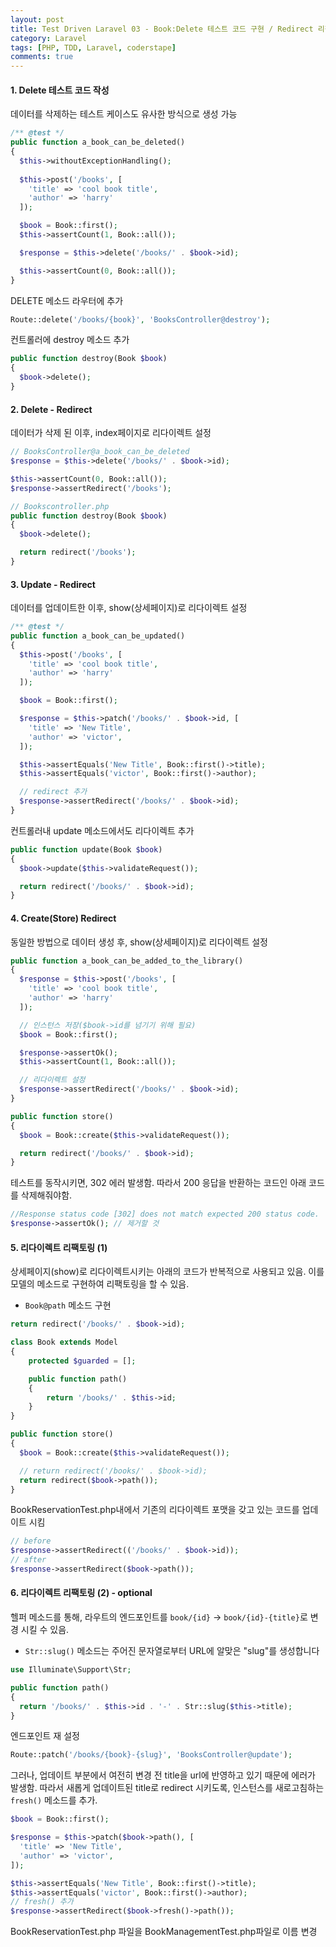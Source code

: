 ```yaml
---
layout: post
title: Test Driven Laravel 03 - Book:Delete 테스트 코드 구현 / Redirect 리팩토링
category: Laravel
tags: [PHP, TDD, Laravel, coderstape]
comments: true
---
```




#### 1. Delete 테스트 코드 작성

데이터를 삭제하는 테스트 케이스도 유사한 방식으로 생성 가능

```php
/** @test */
public function a_book_can_be_deleted()
{
  $this->withoutExceptionHandling();
  
  $this->post('/books', [
    'title' => 'cool book title',
    'author' => 'harry'
  ]);

  $book = Book::first();
  $this->assertCount(1, Book::all());

  $response = $this->delete('/books/' . $book->id);

  $this->assertCount(0, Book::all());
}
```



DELETE 메소드 라우터에 추가

```php
Route::delete('/books/{book}', 'BooksController@destroy');
```



컨트롤러에 destroy 메소드 추가

```php
public function destroy(Book $book)
{
  $book->delete();
}
```



#### 2. Delete - Redirect

데이터가 삭제 된 이후, index페이지로 리다이렉트 설정

```php
// BooksController@a_book_can_be_deleted
$response = $this->delete('/books/' . $book->id);

$this->assertCount(0, Book::all());
$response->assertRedirect('/books');
```

```php
// Bookscontroller.php
public function destroy(Book $book)
{
  $book->delete();

  return redirect('/books');
}
```



#### 3. Update - Redirect

데이터를 업데이트한 이후, show(상세페이지)로 리다이렉트 설정

```php
/** @test */
public function a_book_can_be_updated()
{
  $this->post('/books', [
    'title' => 'cool book title',
    'author' => 'harry'
  ]);

  $book = Book::first();

  $response = $this->patch('/books/' . $book->id, [
    'title' => 'New Title',
    'author' => 'victor',
  ]);

  $this->assertEquals('New Title', Book::first()->title);
  $this->assertEquals('victor', Book::first()->author);

  // redirect 추가
  $response->assertRedirect('/books/' . $book->id); 
}
```

컨트롤러내 update 메소드에서도 리다이렉트 추가

```php
public function update(Book $book)
{
  $book->update($this->validateRequest());

  return redirect('/books/' . $book->id);
}
```



#### 4. Create(Store) Redirect

동일한 방법으로 데이터 생성 후, show(상세페이지)로 리다이렉트 설정

```php
public function a_book_can_be_added_to_the_library()
{
  $response = $this->post('/books', [
    'title' => 'cool book title',
    'author' => 'harry'
  ]);

  // 인스턴스 저장($book->id를 넘기기 위해 필요)
  $book = Book::first();  

  $response->assertOk();
  $this->assertCount(1, Book::all());

  // 리다이렉트 설정
  $response->assertRedirect('/books/' . $book->id);
}
```

```php
public function store()
{
  $book = Book::create($this->validateRequest());

  return redirect('/books/' . $book->id);
}
```



테스트를 동작시키면, 302 에러 발생함. 따라서 200 응답을 반환하는 코드인 아래 코드를 삭제해줘야함.

```php
//Response status code [302] does not match expected 200 status code.
$response->assertOk(); // 제거할 것
```



#### 5. 리다이렉트 리팩토링 (1)

상세페이지(show)로 리다이렉트시키는 아래의 코드가 반복적으로 사용되고 있음. 이를 모델의 메소드로 구현하여 리팩토링을 할 수 있음.

- `Book@path` 메소드 구현

```php
return redirect('/books/' . $book->id);
```

```php
class Book extends Model
{
    protected $guarded = [];

    public function path()
    {
        return '/books/' . $this->id;
    }
}
```

```php
public function store()
{
  $book = Book::create($this->validateRequest());

  // return redirect('/books/' . $book->id);
  return redirect($book->path());
} 
```

BookReservationTest.php내에서 기존의 리다이렉트 포맷을 갖고 있는 코드를 업데이트 시킴

```php
// before
$response->assertRedirect(('/books/' . $book->id));
// after
$response->assertRedirect($book->path());
```



#### 6. 리다이렉트 리팩토링 (2) - optional

헬퍼 메소드를 통해, 라우트의 엔드포인트를 `book/{id}` -> `book/{id}-{title}`로 변경 시킬 수 있음.

- `Str::slug()` 메소드는 주어진 문자열로부터 URL에 알맞은 "slug"를 생성합니다

```php
use Illuminate\Support\Str;

public function path()
{
  return '/books/' . $this->id . '-' . Str::slug($this->title);
}
```



엔드포인트 재 설정

```php
Route::patch('/books/{book}-{slug}', 'BooksController@update');
```



그러나, 업데이트 부분에서 여전히 변경 전 title을 url에 반영하고 있기 때문에 에러가 발생함. 따라서 새롭게 업데이트된 title로 redirect 시키도록, 인스턴스를 새로고침하는 `fresh()` 메소드를 추가.

```php
$book = Book::first();

$response = $this->patch($book->path(), [
  'title' => 'New Title',
  'author' => 'victor',
]);

$this->assertEquals('New Title', Book::first()->title);
$this->assertEquals('victor', Book::first()->author);
// fresh() 추가
$response->assertRedirect($book->fresh()->path());
```



BookReservationTest.php 파일을 BookManagementTest.php파일로 이름 변경